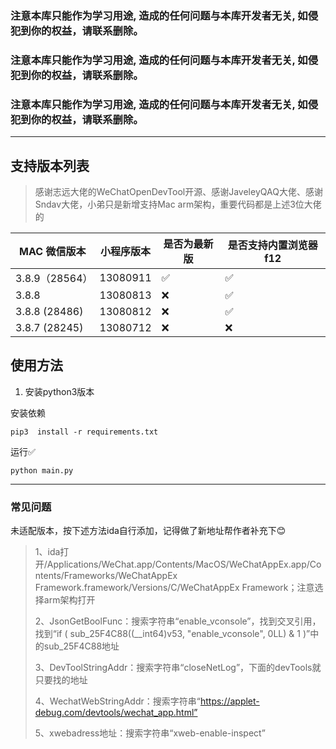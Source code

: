 ### **注意本库只能作为学习用途, 造成的任何问题与本库开发者无关, 如侵犯到你的权益，请联系删除。**

### **注意本库只能作为学习用途, 造成的任何问题与本库开发者无关, 如侵犯到你的权益，请联系删除。**

### **注意本库只能作为学习用途, 造成的任何问题与本库开发者无关, 如侵犯到你的权益，请联系删除。**

---


## 支持版本列表

> 感谢志远大佬的WeChatOpenDevTool开源、感谢JaveleyQAQ大佬、感谢Sndav大佬，小弟只是新增支持Mac arm架构，重要代码都是上述3位大佬的

| MAC 微信版本 | 小程序版本 | 是否为最新版 | 是否支持内置浏览器f12 |
| ---------------- | ---------- | ------------ | ------------ |
| 3.8.9（28564） | 13080911   | ✅           | ✅           |
| 3.8.8          | 13080813   |  ❌           | ✅           |
| 3.8.8 (28486)  | 13080812   | ❌              | ✅           |
| 3.8.7 (28245)   | 13080712   | ❌            | ❌            |




## 使用方法



1. 安装python3版本

安装依赖

```
pip3  install -r requirements.txt
```

运行✅

```
python main.py 
```
---

### 常见问题
未适配版本，按下述方法ida自行添加，记得做了新地址帮作者补充下😊
> 1、ida打开/Applications/WeChat.app/Contents/MacOS/WeChatAppEx.app/Contents/Frameworks/WeChatAppEx Framework.framework/Versions/C/WeChatAppEx Framework；注意选择arm架构打开
> 
> 2、JsonGetBoolFunc：搜索字符串“enable_vconsole”，找到交叉引用，找到“if ( sub_25F4C88((__int64)v53, "enable_vconsole", 0LL) & 1 )”中的sub_25F4C88地址
> 
> 3、DevToolStringAddr：搜索字符串“closeNetLog”，下面的devTools就只要找的地址
> 
> 4、WechatWebStringAddr：搜索字符串“https://applet-debug.com/devtools/wechat_app.html”
> 
> 5、xwebadress地址：搜索字符串“xweb-enable-inspect”


